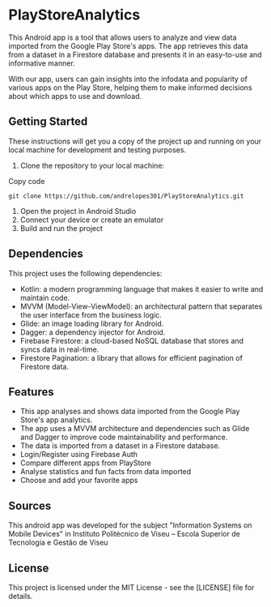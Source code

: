 # PlayStoreAnalytics

This Android app is a tool that allows users to analyze and view data imported from the Google Play Store's apps. The app retrieves this data from a dataset in a Firestore database and presents it in an easy-to-use and informative manner. 

With our app, users can gain insights into the infodata and popularity of various apps on the Play Store, helping them to make informed decisions about which apps to use and download. 

## Getting Started

These instructions will get you a copy of the project up and running on your local machine for development and testing purposes.

1.  Clone the repository to your local machine:

Copy code

`git clone https://github.com/andrelopes301/PlayStoreAnalytics.git`

1.  Open the project in Android Studio
2.  Connect your device or create an emulator
3.  Build and run the project

## Dependencies

This project uses the following dependencies:

-  Kotlin: a modern programming language that makes it easier to write and maintain code.
-  MVVM (Model-View-ViewModel): an architectural pattern that separates the user interface from the business logic.
-  Glide: an image loading library for Android.
-  Dagger: a dependency injector for Android.
-  Firebase Firestore: a cloud-based NoSQL database that stores and syncs data in real-time.
-  Firestore Pagination: a library that allows for efficient pagination of Firestore data.

## Features

-  This app analyses and shows data imported from the Google Play Store's app analytics.
-  The app uses a MVVM architecture and dependencies such as Glide and Dagger to improve code maintainability and performance.
-  The data is imported from a dataset in a Firestore database.
-  Login/Register using Firebase Auth
-  Compare different apps from PlayStore
-  Analyse statistics and fun facts from data imported
-  Choose and add your favorite apps

## Sources
This android app was developed for the subject "Information Systems on Mobile Devices" in Instituto Politécnico de Viseu – Escola Superior de Tecnologia e Gestão de Viseu

## License

This project is licensed under the MIT License - see the [LICENSE] file for details.
